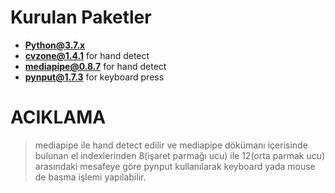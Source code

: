 # Kurulan Paketler
* **Python@3.7.x**
* **cvzone@1.4.1** for hand detect
* **mediapipe@0.8.7** for hand detect
* **pynput@1.7.3** for keyboard press
# ACIKLAMA
> mediapipe ile hand detect edilir ve mediapipe dökümanı içerisinde bulunan el indexlerinden 8(işaret parmağı ucu) ile 12(orta parmak ucu) arasındaki mesafeye göre pynput kullanılarak keyboard yada mouse de basma işlemi yapılabilir.